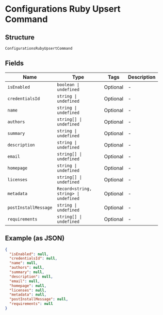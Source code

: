
# Configurations Ruby Upsert Command

## Structure

`ConfigurationsRubyUpsertCommand`

## Fields

| Name | Type | Tags | Description |
|  --- | --- | --- | --- |
| `isEnabled` | `boolean \| undefined` | Optional | - |
| `credentialsId` | `string \| undefined` | Optional | - |
| `name` | `string \| undefined` | Optional | - |
| `authors` | `string[] \| undefined` | Optional | - |
| `summary` | `string \| undefined` | Optional | - |
| `description` | `string \| undefined` | Optional | - |
| `email` | `string[] \| undefined` | Optional | - |
| `homepage` | `string \| undefined` | Optional | - |
| `licenses` | `string[] \| undefined` | Optional | - |
| `metadata` | `Record<string, string> \| undefined` | Optional | - |
| `postInstallMessage` | `string \| undefined` | Optional | - |
| `requirements` | `string[] \| undefined` | Optional | - |

## Example (as JSON)

```json
{
  "isEnabled": null,
  "credentialsId": null,
  "name": null,
  "authors": null,
  "summary": null,
  "description": null,
  "email": null,
  "homepage": null,
  "licenses": null,
  "metadata": null,
  "postInstallMessage": null,
  "requirements": null
}
```

